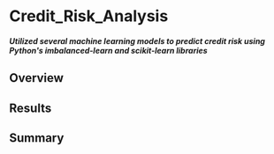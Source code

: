 # Credit_Risk_Analysis
#### *Utilized several machine learning models to predict credit risk using Python's imbalanced-learn and scikit-learn libraries*

## Overview 

## Results

## Summary



